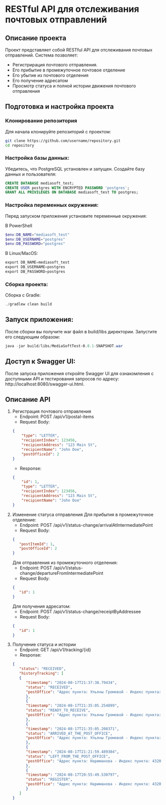 # RESTful API для отслеживания почтовых отправлений

## Описание проекта

Проект представляет собой RESTful API для отслеживания почтовых отправлений. Система позволяет:
- Регистрирация почтового отправления.
- Его прибытие в промежуточное почтовое отделение
- Его убытие из почтового отделения 
- Его получение адресатом
- Просмотр статуса и полной истории движения почтового отправления

## Подготовка и настройка проекта

### Клонирование репозитория

Для начала клонируйте репозиторий с проектом:

```bash
git clone https://github.com/username/repository.git
cd repository
```

### Настройка базы данных:
Убедитесь, что PostgreSQL установлен и запущен. Создайте базу данных и пользователя:
```sql
CREATE DATABASE mediasoft_test;
CREATE USER postgres WITH ENCRYPTED PASSWORD 'postgres';
GRANT ALL PRIVILEGES ON DATABASE mediasoft_test TO postgres;
```

### Настройка переменных окружения:
Перед запуском приложения установите переменные окружения:

В PowerShell
```powershell
$env:DB_NAME="mediasoft_test"
$env:DB_USERNAME="postgres"
$env:DB_PASSWORD="postgres"
```
В Linux/MacOS:
```powershell
export DB_NAME=mediasoft_test
export DB_USERNAME=postgres
export DB_PASSWORD=postgres
```

### Сборка проекта:
Сборка с Gradle: 
```powershell
./gradlew clean build
```
## Запуск приложения:
После сборки вы получите war файл в build/libs директории. Запустите его следующим образом:
```powershell
java -jar build/libs/MediaSoftTest-0.0.1-SNAPSHOT.war
```
## Доступ к Swagger UI:
После запуска приложения откройте Swagger UI для ознакомления с доступными API и тестирования запросов по адресу: http://localhost:8080/swagger-ui.html.

## Описание API
1. Регистрация почтового отправления
   - Endpoint: POST /api/v1/postal-items
   - Request Body:
   ```json
   {
       "type": "LETTER",
       "recipientIndex": 123456,
       "recipientAddress": "123 Main St",
       "recipientName": "John Doe",
       "postOfficeId": 2
   }
   ```
   - Response:
   ```json
   {
       "id": 1,
       "type": "LETTER",
       "recipientIndex": 123456,
       "recipientAddress": "123 Main St",
       "recipientName": "John Doe"
   }
   ```
2. Изменение статуса отправления
   Для прибытия в промежуточное отделение:
   - Endpoint: POST /api/v1/status-change/arrivalAtIntermediatePoint
   - Request Body:
   ```json
   {
      "postItemId": 1,
      "postOfficeId": 2
   }
   ```
   Для отправления из промежуточного отделения:
   - Endpoint: POST /api/v1/status-change/departureFromIntermediatePoint
   - Request Body:
   ```json
   {
      "id": 1
   }
   ```
   Для получения адресатом:
   - Endpoint: POST /api/v1/status-change/receiptByAddressee
   - Request Body:
   ```json
   {
      "id": 1
   }
   ```
3. Получение статуса и истории
   - Endpoint: GET /api/v1/tracking/{id}
   - Response:
   ```json
   {
      "status": "RECEIVED",
      "historyTracking": [
      {
         "timestamp": "2024-08-17T21:37:38.79434",
         "status": "RECEIVED",
         "postOffice": "Адрес пункта: Ульяны Громовой - Индекс пункта: 432027"
         },
         {
         "timestamp": "2024-08-17T21:35:05.254899",
         "status": "READY_TO_RECEIVE",
         "postOffice": "Адрес пункта: Ульяны Громовой - Индекс пункта: 432027"
         },
         {
         "timestamp": "2024-08-17T21:35:05.208371",
         "status": "ARRIVED_AT_THE_POST_OFFICE",
         "postOffice": "Адрес пункта: Ульяны Громовой - Индекс пункта: 432027"
         },
         {
         "timestamp": "2024-08-17T21:21:59.489304",
         "status": "LEFT_FROM_THE_POST_OFFICE",
         "postOffice": "Адрес пункта: Нариманова - Индекс пункта: 432030"
         },
         {
         "timestamp": "2024-08-17T20:55:49.530797",
         "status": "REGISTER",
         "postOffice": "Адрес пункта: Нариманова - Индекс пункта: 432030"
         }
      ]
   }
   ```